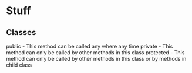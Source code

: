 # Stuff

## Classes

public - This method can be called any where any time
private - This method can only be called by other methods in this class
protected - This method can only be called by other methods in this class or by methods in child class
